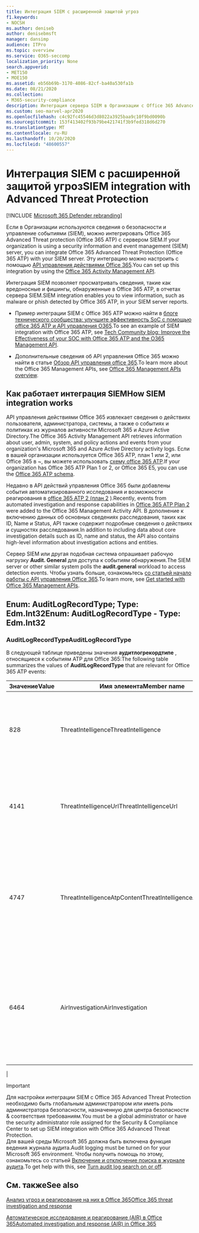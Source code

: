 ```yaml
---
title: Интеграция SIEM с расширенной защитой угроз
f1.keywords:
- NOCSH
ms.author: deniseb
author: denisebmsft
manager: dansimp
audience: ITPro
ms.topic: overview
ms.service: O365-seccomp
localization_priority: None
search.appverid:
- MET150
- MOE150
ms.assetid: eb56b69b-3170-4086-82cf-ba40a530fa1b
ms.date: 08/21/2020
ms.collection:
- M365-security-compliance
description: Интеграция сервера SIEM в Организации с Office 365 Advanced Threat Protection и связанными событиями угроз в API управления действиями Office 365.
ms.custom: seo-marvel-apr2020
ms.openlocfilehash: c4c92fc45546d3d8022a3925baa9c10f9bd0090b
ms.sourcegitcommit: 153f413402f93b79be421741f3b9fed318d6d270
ms.translationtype: MT
ms.contentlocale: ru-RU
ms.lasthandoff: 10/20/2020
ms.locfileid: "48600557"
---
```

# <a name="siem-integration-with-advanced-threat-protection"></a><span data-ttu-id="6fd9e-103">Интеграция SIEM с расширенной защитой угроз</span><span class="sxs-lookup"><span data-stu-id="6fd9e-103">SIEM integration with Advanced Threat Protection</span></span>

[!INCLUDE [Microsoft 365 Defender rebranding](../includes/microsoft-defender-for-office.md)]


<span data-ttu-id="6fd9e-104">Если в Организации используются сведения о безопасности и управление событиями (SIEM), можно интегрировать Office 365 Advanced Threat protection (Office 365 ATP) с сервером SIEM.</span><span class="sxs-lookup"><span data-stu-id="6fd9e-104">If your organization is using a security information and event management (SIEM) server, you can integrate Office 365 Advanced Threat Protection (Office 365 ATP) with your SIEM server.</span></span> <span data-ttu-id="6fd9e-105">Эту интеграцию можно настроить с помощью [API управления действиями Office 365](https://docs.microsoft.com/office/office-365-management-api/office-365-management-activity-api-reference).</span><span class="sxs-lookup"><span data-stu-id="6fd9e-105">You can set up this integration by using the [Office 365 Activity Management API](https://docs.microsoft.com/office/office-365-management-api/office-365-management-activity-api-reference).</span></span> 

<span data-ttu-id="6fd9e-106">Интеграция SIEM позволяет просматривать сведения, такие как вредоносные и фишингы, обнаруженные в Office 365 ATP, в отчетах сервера SIEM.</span><span class="sxs-lookup"><span data-stu-id="6fd9e-106">SIEM integration enables you to view information, such as malware or phish detected by Office 365 ATP, in your SIEM server reports.</span></span> 

- <span data-ttu-id="6fd9e-107">Пример интеграции SIEM с Office 365 ATP можно найти в [блоге технического сообщества: улучшите эффективность SoC с помощью office 365 ATP и API управления O365](https://techcommunity.microsoft.com/t5/microsoft-security-and/improve-the-effectiveness-of-your-soc-with-office-365-atp-and/ba-p/1525185).</span><span class="sxs-lookup"><span data-stu-id="6fd9e-107">To see an example of SIEM integration with Office 365 ATP, see [Tech Community blog: Improve the Effectiveness of your SOC with Office 365 ATP and the O365 Management API](https://techcommunity.microsoft.com/t5/microsoft-security-and/improve-the-effectiveness-of-your-soc-with-office-365-atp-and/ba-p/1525185).</span></span>

- <span data-ttu-id="6fd9e-108">Дополнительные сведения об API управления Office 365 можно найти в статье [Обзор API управления office 365](https://docs.microsoft.com/office/office-365-management-api/office-365-management-apis-overview).</span><span class="sxs-lookup"><span data-stu-id="6fd9e-108">To learn more about the Office 365 Management APIs, see [Office 365 Management APIs overview](https://docs.microsoft.com/office/office-365-management-api/office-365-management-apis-overview).</span></span>

## <a name="how-siem-integration-works"></a><span data-ttu-id="6fd9e-109">Как работает интеграция SIEM</span><span class="sxs-lookup"><span data-stu-id="6fd9e-109">How SIEM integration works</span></span>

<span data-ttu-id="6fd9e-110">API управления действиями Office 365 извлекает сведения о действиях пользователя, администратора, системы, а также о событиях и политиках из журналов активности Microsoft 365 и Azure Active Directory.</span><span class="sxs-lookup"><span data-stu-id="6fd9e-110">The Office 365 Activity Management API retrieves information about user, admin, system, and policy actions and events from your organization's Microsoft 365 and Azure Active Directory activity logs.</span></span> <span data-ttu-id="6fd9e-111">Если в вашей организации используется Office 365 ATP, план 1 или 2, или Office 365 в ~, вы можете использовать [схему office 365 ATP](https://docs.microsoft.com/office/office-365-management-api/office-365-management-activity-api-schema#office-365-advanced-threat-protection-and-threat-investigation-and-response-schema).</span><span class="sxs-lookup"><span data-stu-id="6fd9e-111">If your organization has Office 365 ATP Plan 1 or 2, or Office 365 E5, you can use the [Office 365 ATP schema](https://docs.microsoft.com/office/office-365-management-api/office-365-management-activity-api-schema#office-365-advanced-threat-protection-and-threat-investigation-and-response-schema).</span></span>  

<span data-ttu-id="6fd9e-112">Недавно в API действий управления Office 365 были добавлены события автоматизированного исследования и возможности реагирования в [office 365 ATP 2 (план 2](office-365-atp.md#office-365-atp-plan-1-and-plan-2) ).</span><span class="sxs-lookup"><span data-stu-id="6fd9e-112">Recently, events from automated investigation and response capabilities in [Office 365 ATP Plan 2](office-365-atp.md#office-365-atp-plan-1-and-plan-2) were added to the Office 365 Management Activity API.</span></span> <span data-ttu-id="6fd9e-113">В дополнение к включению данных об основных сведениях расследования, таких как ID, Name и Status, API также содержит подробные сведения о действиях и сущностях расследования.</span><span class="sxs-lookup"><span data-stu-id="6fd9e-113">In addition to including data about core investigation details such as ID, name and status, the API also contains high-level information about investigation actions and entities.</span></span>

<span data-ttu-id="6fd9e-114">Сервер SIEM или другая подобная система опрашивает рабочую нагрузку **Audit. General** для доступа к событиям обнаружения.</span><span class="sxs-lookup"><span data-stu-id="6fd9e-114">The SIEM server or other similar system polls the **audit.general** workload to access detection events.</span></span> <span data-ttu-id="6fd9e-115">Чтобы узнать больше, ознакомьтесь [со статьей начало работы с API управления Office 365](https://docs.microsoft.com/office/office-365-management-api/get-started-with-office-365-management-apis).</span><span class="sxs-lookup"><span data-stu-id="6fd9e-115">To learn more, see [Get started with Office 365 Management APIs](https://docs.microsoft.com/office/office-365-management-api/get-started-with-office-365-management-apis).</span></span> 

## <a name="enum-auditlogrecordtype---type-edmint32"></a><span data-ttu-id="6fd9e-116">Enum: AuditLogRecordType; Type: Edm.Int32</span><span class="sxs-lookup"><span data-stu-id="6fd9e-116">Enum: AuditLogRecordType - Type: Edm.Int32</span></span>

### <a name="auditlogrecordtype"></a><span data-ttu-id="6fd9e-117">AuditLogRecordType</span><span class="sxs-lookup"><span data-stu-id="6fd9e-117">AuditLogRecordType</span></span>

<span data-ttu-id="6fd9e-118">В следующей таблице приведены значения **аудитлогрекордтипе** , относящиеся к событиям ATP для Office 365:</span><span class="sxs-lookup"><span data-stu-id="6fd9e-118">The following table summarizes the values of **AuditLogRecordType** that are relevant for Office 365 ATP events:</span></span>

|<span data-ttu-id="6fd9e-119">Значение</span><span class="sxs-lookup"><span data-stu-id="6fd9e-119">Value</span></span>|<span data-ttu-id="6fd9e-120">Имя элемента</span><span class="sxs-lookup"><span data-stu-id="6fd9e-120">Member name</span></span>|<span data-ttu-id="6fd9e-121">Описание</span><span class="sxs-lookup"><span data-stu-id="6fd9e-121">Description</span></span>|
|---|---|---|
|<span data-ttu-id="6fd9e-122">8</span><span class="sxs-lookup"><span data-stu-id="6fd9e-122">28</span></span>|<span data-ttu-id="6fd9e-123">ThreatIntelligence</span><span class="sxs-lookup"><span data-stu-id="6fd9e-123">ThreatIntelligence</span></span>|<span data-ttu-id="6fd9e-124">События фишинга и вредоносных программ из Exchange Online Protection и Office 365 ATP.</span><span class="sxs-lookup"><span data-stu-id="6fd9e-124">Phishing and malware events from Exchange Online Protection and Office 365 ATP.</span></span>|
|<span data-ttu-id="6fd9e-125">41</span><span class="sxs-lookup"><span data-stu-id="6fd9e-125">41</span></span>|<span data-ttu-id="6fd9e-126">ThreatIntelligenceUrl</span><span class="sxs-lookup"><span data-stu-id="6fd9e-126">ThreatIntelligenceUrl</span></span>|<span data-ttu-id="6fd9e-127">События времени блокировки и переопределения блоков для безопасных ссылок из Office 365 ATP.</span><span class="sxs-lookup"><span data-stu-id="6fd9e-127">Safe Links time-of-block and block override events from Office 365 ATP.</span></span>|
|<span data-ttu-id="6fd9e-128">47</span><span class="sxs-lookup"><span data-stu-id="6fd9e-128">47</span></span>|<span data-ttu-id="6fd9e-129">ThreatIntelligenceAtpContent</span><span class="sxs-lookup"><span data-stu-id="6fd9e-129">ThreatIntelligenceAtpContent</span></span>|<span data-ttu-id="6fd9e-130">События фишинга и вредоносных программ для файлов в SharePoint Online, OneDrive для бизнеса и Microsoft Teams из Office 365 ATP.</span><span class="sxs-lookup"><span data-stu-id="6fd9e-130">Phishing and malware events for files in SharePoint Online, OneDrive for Business, and Microsoft Teams, from Office 365 ATP.</span></span>|
|<span data-ttu-id="6fd9e-131">64</span><span class="sxs-lookup"><span data-stu-id="6fd9e-131">64</span></span>|<span data-ttu-id="6fd9e-132">AirInvestigation</span><span class="sxs-lookup"><span data-stu-id="6fd9e-132">AirInvestigation</span></span>|<span data-ttu-id="6fd9e-133">Автоматическое исследование и события ответа, такие как сведения об исследовании и необходимые артефакты, из Office 365 ATP (план 2).</span><span class="sxs-lookup"><span data-stu-id="6fd9e-133">Automated investigation and response events, such as investigation details and relevant artifacts, from Office 365 ATP Plan 2.</span></span>|
|

> [!IMPORTANT]
> <span data-ttu-id="6fd9e-134">Для настройки интеграции SIEM с Office 365 Advanced Threat Protection необходимо быть глобальным администратором или иметь роль администратора безопасности, назначенную для центра безопасности & соответствия требованиям.</span><span class="sxs-lookup"><span data-stu-id="6fd9e-134">You must be a global administrator or have the security administrator role assigned for the Security & Compliance Center to set up SIEM integration with Office 365 Advanced Threat Protection.</span></span><br/><span data-ttu-id="6fd9e-135">Для вашей среды Microsoft 365 должна быть включена функция ведения журнала аудита.</span><span class="sxs-lookup"><span data-stu-id="6fd9e-135">Audit logging must be turned on for your Microsoft 365 environment.</span></span> <span data-ttu-id="6fd9e-136">Чтобы получить помощь по этому, ознакомьтесь со статьей [Включение и отключение поиска в журнале аудита](../../compliance/turn-audit-log-search-on-or-off.md).</span><span class="sxs-lookup"><span data-stu-id="6fd9e-136">To get help with this, see [Turn audit log search on or off](../../compliance/turn-audit-log-search-on-or-off.md).</span></span>

## <a name="see-also"></a><span data-ttu-id="6fd9e-137">См. также</span><span class="sxs-lookup"><span data-stu-id="6fd9e-137">See also</span></span>

[<span data-ttu-id="6fd9e-138">Анализ угроз и реагирование на них в Office 365</span><span class="sxs-lookup"><span data-stu-id="6fd9e-138">Office 365 threat investigation and response</span></span>](office-365-ti.md)

[<span data-ttu-id="6fd9e-139">Автоматическое исследование и реагирование (AIR) в Office 365</span><span class="sxs-lookup"><span data-stu-id="6fd9e-139">Automated investigation and response (AIR) in Office 365</span></span>](automated-investigation-response-office.md)

